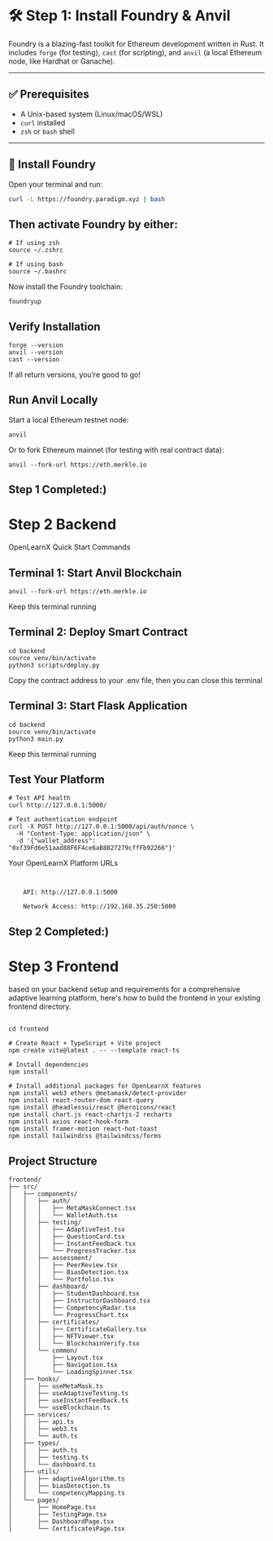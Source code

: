 # 🛠 Step 1: Install Foundry & Anvil

Foundry is a blazing-fast toolkit for Ethereum development written in Rust. It includes `forge` (for testing), `cast` (for scripting), and `anvil` (a local Ethereum node, like Hardhat or Ganache).

---

## ✅ Prerequisites

- A Unix-based system (Linux/macOS/WSL)
- `curl` installed
- `zsh` or `bash` shell

---

## 🔽 Install Foundry

Open your terminal and run:

```bash
curl -L https://foundry.paradigm.xyz | bash
```

## Then activate Foundry by either:
```
# If using zsh
source ~/.zshrc

# If using bash
source ~/.bashrc

```
Now install the Foundry toolchain:
```
foundryup
```

##  Verify Installation
```
forge --version
anvil --version
cast --version
```
If all return versions, you’re good to go!

## Run Anvil Locally
Start a local Ethereum testnet node:
```
anvil
```
Or to fork Ethereum mainnet (for testing with real contract data):
```
anvil --fork-url https://eth.merkle.io

```
## Step 1 Completed:)

# Step 2 Backend

OpenLearnX Quick Start Commands

## Terminal 1: Start Anvil Blockchain
```
anvil --fork-url https://eth.merkle.io
```
Keep this terminal running

## Terminal 2: Deploy Smart Contract

```
cd backend
source venv/bin/activate
python3 scripts/deploy.py
```

Copy the contract address to your .env file, then you can close this terminal

## Terminal 3: Start Flask Application

```
cd backend
source venv/bin/activate
python3 main.py
```
Keep this terminal running

## Test Your Platform
```
# Test API health
curl http://127.0.0.1:5000/

# Test authentication endpoint
curl -X POST http://127.0.0.1:5000/api/auth/nonce \
  -H "Content-Type: application/json" \
  -d '{"wallet_address": "0xf39Fd6e51aad88F6F4ce6aB8827279cffFb92266"}'
```
Your OpenLearnX Platform URLs
```


    API: http://127.0.0.1:5000

    Network Access: http://192.168.35.250:5000
```
## Step 2 Completed:)

# Step 3 Frontend

based on your backend setup and requirements for a comprehensive adaptive learning platform, here's how to build the frontend in your existing frontend directory.

## 

```
cd frontend

# Create React + TypeScript + Vite project
npm create vite@latest . -- --template react-ts

# Install dependencies
npm install

# Install additional packages for OpenLearnX features
npm install web3 ethers @metamask/detect-provider
npm install react-router-dom react-query
npm install @headlessui/react @heroicons/react
npm install chart.js react-chartjs-2 recharts
npm install axios react-hook-form
npm install framer-motion react-hot-toast
npm install tailwindcss @tailwindcss/forms
```
## Project Structure

```
frontend/
├── src/
│   ├── components/
│   │   ├── auth/
│   │   │   ├── MetaMaskConnect.tsx
│   │   │   └── WalletAuth.tsx
│   │   ├── testing/
│   │   │   ├── AdaptiveTest.tsx
│   │   │   ├── QuestionCard.tsx
│   │   │   ├── InstantFeedback.tsx
│   │   │   └── ProgressTracker.tsx
│   │   ├── assessment/
│   │   │   ├── PeerReview.tsx
│   │   │   ├── BiasDetection.tsx
│   │   │   └── Portfolio.tsx
│   │   ├── dashboard/
│   │   │   ├── StudentDashboard.tsx
│   │   │   ├── InstructorDashboard.tsx
│   │   │   ├── CompetencyRadar.tsx
│   │   │   └── ProgressChart.tsx
│   │   ├── certificates/
│   │   │   ├── CertificateGallery.tsx
│   │   │   ├── NFTViewer.tsx
│   │   │   └── BlockchainVerify.tsx
│   │   └── common/
│   │       ├── Layout.tsx
│   │       ├── Navigation.tsx
│   │       └── LoadingSpinner.tsx
│   ├── hooks/
│   │   ├── useMetaMask.ts
│   │   ├── useAdaptiveTesting.ts
│   │   ├── useInstantFeedback.ts
│   │   └── useBlockchain.ts
│   ├── services/
│   │   ├── api.ts
│   │   ├── web3.ts
│   │   └── auth.ts
│   ├── types/
│   │   ├── auth.ts
│   │   ├── testing.ts
│   │   └── dashboard.ts
│   ├── utils/
│   │   ├── adaptiveAlgorithm.ts
│   │   ├── biasDetection.ts
│   │   └── competencyMapping.ts
│   └── pages/
│       ├── HomePage.tsx
│       ├── TestingPage.tsx
│       ├── DashboardPage.tsx
│       └── CertificatesPage.tsx

```



